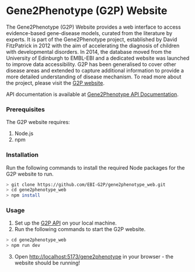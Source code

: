 # Gene2Phenotype (G2P) Website

The Gene2Phenotype (G2P) Website provides a web interface to access evidence-based gene-disease models, curated from the literature by experts.
It is part of the Gene2Phenotype project, established by David FitzPatrick in 2012 with the aim of accelerating the diagnosis of children with developmental disorders. In 2014, the database moved from the University of Edinburgh to EMBL-EBI and a dedicated website was launched to improve data accessibility. G2P has been generalised to cover other disease areas and extended to capture additional information to provide a more detailed understanding of disease mechanism. To read more about the project, please visit the [G2P website](https://www.ebi.ac.uk/gene2phenotype/about/project).

API documentation is available at [Gene2Phenotype API Documentation](https://www.ebi.ac.uk/gene2phenotype/api/).

### Prerequisites

The G2P website requires:

1. Node.js
2. npm

### Installation

Run the following commands to install the required Node packages for the G2P website to run.

```bash
> git clone https://github.com/EBI-G2P/gene2phenotype_web.git
> cd gene2phenotype_web
> npm install
```

### Usage

1. Set up the [G2P API](https://github.com/EBI-G2P/gene2phenotype_api) on your local machine.
2. Run the following commands to start the G2P website.

```bash
> cd gene2phenotype_web
> npm run dev
```

3. Open [http://localhost:5173/gene2phenotype](http://localhost:5173/gene2phenotype) in your browser - the website should be running!
